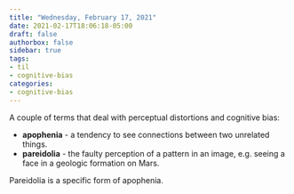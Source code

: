 ```yaml
---
title: "Wednesday, February 17, 2021"
date: 2021-02-17T18:06:18-05:00
draft: false
authorbox: false
sidebar: true
tags:
- til
- cognitive-bias
categories:
- cognitive-bias
---
```

A couple of terms that deal with perceptual distortions and cognitive bias:

- **apophenia** - a tendency to see connections between two unrelated things.
- **pareidolia** - the faulty perception of a pattern in an image, e.g. seeing a face in a geologic formation on Mars.

Pareidolia is a specific form of apophenia.